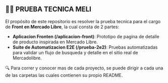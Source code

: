 ## ✍🏻 PRUEBA TECNICA MELI
El propósito de este repositorio es resolver la prueba tecnica para el cargo de **Front en Mercado Libre**, la cual consta de 2 partes:

* **Aplicacion Fronten (/aplicacion-front)**: Prototipo de pagina de detalle de producto inspirada en Mercado Libre.
* **Suite de Automatizacion E2E (/prueba-2e2)**: Pruebas automatizadas para validar un flujo de busqueda y detalle en el sitio real de Mercadolibre.

🔍 Para correr y conocer mas de cada proyecto, se puede dirigir a cada una de las carpetas las cuales contienen su propio README. 

